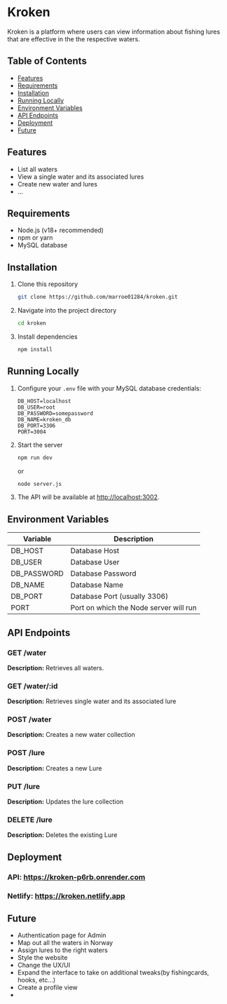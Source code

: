 # Kroken
Kroken is a platform where users can view information about fishing lures that are effective in the the respective waters. 
## Table of Contents
- [Features](#features)
- [Requirements](#requirements)
- [Installation](#installation)
- [Running Locally](#running-locally)
- [Environment Variables](#environment-variables)
- [API Endpoints](#api-endpoints)
- [Deployment](#deployment)
- [Future](#future)

## Features
- List all waters
- View a single water and its associated lures
- Create new water and lures
- ...

## Requirements
- Node.js (v18+ recommended)
- npm or yarn
- MySQL database

## Installation
1. Clone this repository
    ```bash
    git clone https://github.com/marroe01284/kroken.git
    ```
2. Navigate into the project directory
    ```bash
    cd kroken
    ```
3. Install dependencies
    ```bash
    npm install
    ```

## Running Locally
1. Configure your `.env` file with your MySQL database credentials:
    ```env
    DB_HOST=localhost
    DB_USER=root
    DB_PASSWORD=somepassword
    DB_NAME=kroken_db
    DB_PORT=3306
    PORT=3004
    ```
2. Start the server
    ```bash
    npm run dev
    ```
   or
    ```bash
    node server.js
    ```
3. The API will be available at [http://localhost:3002](http://localhost:3002).

## Environment Variables
| Variable  | Description             |
|-----------|-------------------------|
| DB_HOST   | Database Host          |
| DB_USER   | Database User          |
| DB_PASSWORD | Database Password      |
| DB_NAME   | Database Name          |
| DB_PORT   | Database Port (usually 3306) |
| PORT      | Port on which the Node server will run |

## API Endpoints

### GET /water
**Description:** Retrieves all waters.

### GET /water/:id
**Description:** Retrieves single water and its associated lure

### POST /water
**Description:** Creates a new water collection

### POST /lure 
**Description:** Creates a new Lure

### PUT /lure
**Description:** Updates the lure collection

### DELETE /lure
**Description:** Deletes the existing Lure

## Deployment 

### API: https://kroken-p6rb.onrender.com

### Netlify: https://kroken.netlify.app

## Future
- Authentication page for Admin 
- Map out all the waters in Norway 
- Assign lures to the right waters 
- Style the website 
- Change the UX/UI 
- Expand the interface to take on additional tweaks(by fishingcards, hooks, etc...)
- Create a profile view 
- 